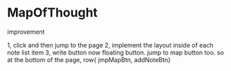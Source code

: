 # MapOfThought


improvement

1, click and then jump to the page
2, implement the layout inside of each note list item 
3, write button now floating button. jump to map button too. so at the bottom of the page, row{ jmpMapBtn, addNoteBtn}
